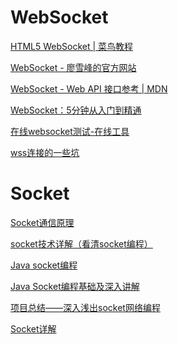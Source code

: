 WebSocket
===

[HTML5 WebSocket | 菜鸟教程](http://www.runoob.com/html/html5-websocket.html)   

[WebSocket - 廖雪峰的官方网站](https://www.liaoxuefeng.com/wiki/001434446689867b27157e896e74d51a89c25cc8b43bdb3000/001472780997905c8f293615c5a42eab058b6dc29936a5c000)  

[WebSocket - Web API 接口参考 | MDN](https://developer.mozilla.org/zh-CN/docs/Web/API/WebSocket)  

[WebSocket：5分钟从入门到精通](https://segmentfault.com/a/1190000012709475)  

[在线websocket测试-在线工具](http://coolaf.com/tool/chattest)  

[wss连接的一些坑](https://blog.csdn.net/hfismyangel/article/details/82758629)   


Socket
===

[Socket通信原理](https://www.cnblogs.com/wangcq/p/3520400.html)  

[socket技术详解（看清socket编程）](https://blog.csdn.net/weixin_39634961/article/details/80236161)  

[Java socket编程](http://baijiahao.baidu.com/s?id=1579689248747304713&wfr=spider&for=pc)  

[Java Socket编程基础及深入讲解](https://www.cnblogs.com/yiwangzhibujian/p/7107785.html)  

[项目总结——深入浅出socket网络编程](https://blog.csdn.net/hy6688_/article/details/12179827)  

[Socket详解](https://blog.csdn.net/sight_/article/details/8138802)  





